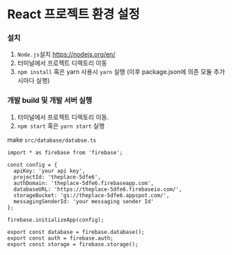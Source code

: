 # React 프로젝트 환경 설정

### 설치
1. `Node.js`설치 https://nodejs.org/en/
2. 터미널에서 프로젝트 디렉토리 이동
3. `npm install` 혹은 yarn 사용시 `yarn` 실행 (이후 package.json에 의존 모듈 추가시마다 실행)

### 개발 build 및 개발 서버 실행
1. 터미널에서 프로젝트 디렉토리 이동.
2. `npm start` 혹은 `yarn start` 실행

make `src/database/databse.ts`

```
import * as firebase from 'firebase';

const config = {
  apiKey: 'your api key',
  projectId: 'theplace-5dfe6',
  authDomain: 'theplace-5dfe6.firebaseapp.com',
  databaseURL: 'https://theplace-5dfe6.firebaseio.com/',
  storageBucket: 'gs://theplace-5dfe6.appspot.com/',
  messagingSenderId: 'your messaging sender Id'
};

firebase.initializeApp(config);

export const database = firebase.database();
export const auth = firebase.auth;
export const storage = firebase.storage();
```